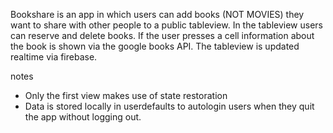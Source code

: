 Bookshare is an app in which users can add books (NOT MOVIES) they want to share with other people to a public tableview. In the tableview users can reserve and delete books. If the user presses a cell information about the book is shown via the google books API. The tableview is updated realtime via firebase.

notes 
- Only the first view makes use of state restoration
- Data is stored locally in userdefaults to autologin users when they quit the app without logging out. 


